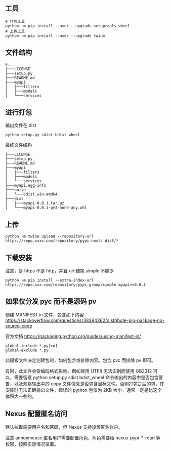 ## 工具

```shell
# 打包工具
python -m pip install --user --upgrade setuptools wheel
# 上传工具
python -m pip install --user --upgrade twine
```

## 文件结构

```
F:.
├───LICENSE
├───setup.py
├───README.md
├───myapi
│   ├───filters
│   ├───models
│   └───services
```

## 进行打包

输出文件在 dist

```shell
python setup.py sdist bdist_wheel
```

最终文件结构

```
├───LICENSE
├───setup.py
├───README.md
├───myapi
│   ├───filters
│   ├───models
│   └───services
├───myapi.egg-info
├───build
│   └───bdist.win-amd64
├───dist
│   ├───myapi-0.0.1.tar.gz
│   └───myapi-0.0.1-py3-none-any.whl
```

## 上传

```shell
python -m twine upload --repository-url https://repo.xxxx.com/repository/pypi-host/ dist/*
```

## 下载安装

注意，是 https 不是 http，并且 url 结尾 simple 不能少

```shell
python -m pip install --extra-index-url https://repo.xxx.com/repository/pypi-group/simple myapi==0.0.1
```

## 如果仅分发 pyc 而不是源码 pv

创建 MANIFEST.in 文件，包含如下内容 <https://stackoverflow.com/questions/38394362/distribute-pip-package-no-source-code>

官方文档 https://packaging.python.org/guides/using-manifest-in/

```
global-include *.py[co]
global-exclude *.py
```

此模板文件决定创建包时，如何包含或排除内容。包含 pvc 而排除 pv 即可。

有时，此文件会受编码格式影响，例如使用 UTF8 无法识别而使用 GB2312 可以，需要留意 python setup.py sdist bdist_wheel 命令输出的内容中是否包含警告，以及观察输出中的 copy 文件信息是否包含目标文件。否则打包之后的包，在安装时无法正确输出文件，错误的 python 包仅为 2KB 大小，通常一定是比这个体积大一些的。

## Nexus 配置匿名访问

默认拉取需要用户名和密码，但 Nexus 支持设置匿名账户。

注意 annoymouse 匿名用户需要配置角色，角色需要给 nexus-pypi-\*-read 等权限，按照实际情况设置。
